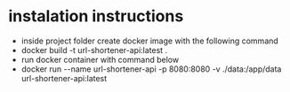 # instalation instructions

- inside project folder create docker image with the following command
- docker build -t url-shortener-api:latest .
- run docker container with command below
- docker run --name url-shortener-api -p 8080:8080 -v ./data:/app/data url-shortener-api:latest

